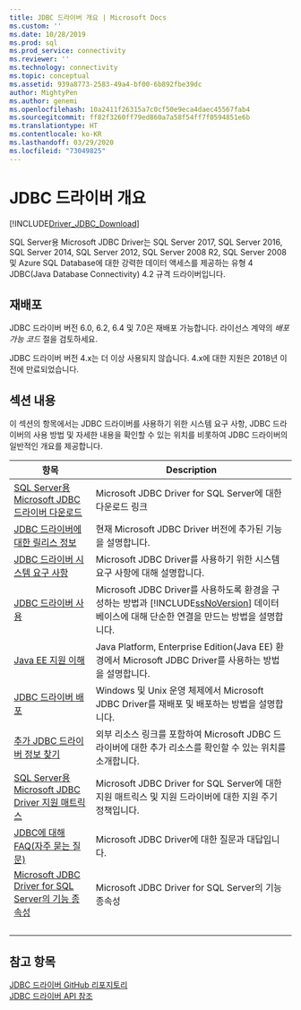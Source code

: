 ```yaml
---
title: JDBC 드라이버 개요 | Microsoft Docs
ms.custom: ''
ms.date: 10/28/2019
ms.prod: sql
ms.prod_service: connectivity
ms.reviewer: ''
ms.technology: connectivity
ms.topic: conceptual
ms.assetid: 939a8773-2583-49a4-bf00-6b892fbe39dc
author: MightyPen
ms.author: genemi
ms.openlocfilehash: 10a2411f26315a7c0cf50e9eca4daec45567fab4
ms.sourcegitcommit: ff82f3260ff79ed860a7a58f54ff7f0594851e6b
ms.translationtype: HT
ms.contentlocale: ko-KR
ms.lasthandoff: 03/29/2020
ms.locfileid: "73049825"
---
```

# <a name="overview-of-the-jdbc-driver"></a>JDBC 드라이버 개요

[!INCLUDE[Driver_JDBC_Download](../../includes/driver_jdbc_download.md)]

SQL Server용 Microsoft JDBC Driver는 SQL Server 2017, SQL Server 2016, SQL Server 2014, SQL Server 2012, SQL Server 2008 R2, SQL Server 2008 및 Azure SQL Database에 대한 강력한 데이터 액세스를 제공하는 유형 4 JDBC(Java Database Connectivity) 4.2 규격 드라이버입니다.  

## <a name="redistribution"></a>재배포

JDBC 드라이버 버전 6.0, 6.2, 6.4 및 7.0은 재배포 가능합니다. 라이선스 계약의 _배포 가능 코드_ 절을 검토하세요.

JDBC 드라이버 버전 4.x는 더 이상 사용되지 않습니다. 4\.x에 대한 지원은 2018년 이전에 만료되었습니다.

## <a name="in-this-section"></a>섹션 내용  

이 섹션의 항목에서는 JDBC 드라이버를 사용하기 위한 시스템 요구 사항, JDBC 드라이버의 사용 방법 및 자세한 내용을 확인할 수 있는 위치를 비롯하여 JDBC 드라이버의 일반적인 개요를 제공합니다.  

|항목|Description|  
|-----------|-----------------|  
|[SQL Server용 Microsoft JDBC 드라이버 다운로드](../../connect/jdbc/download-microsoft-jdbc-driver-for-sql-server.md)|Microsoft JDBC Driver for SQL Server에 대한 다운로드 링크|  
|[JDBC 드라이버에 대한 릴리스 정보](../../connect/jdbc/release-notes-for-the-jdbc-driver.md)|현재 Microsoft JDBC Driver 버전에 추가된 기능을 설명합니다.|  
|[JDBC 드라이버 시스템 요구 사항](../../connect/jdbc/system-requirements-for-the-jdbc-driver.md)|Microsoft JDBC Driver를 사용하기 위한 시스템 요구 사항에 대해 설명합니다.|  
|[JDBC 드라이버 사용](../../connect/jdbc/using-the-jdbc-driver.md)|Microsoft JDBC Driver를 사용하도록 환경을 구성하는 방법과 [!INCLUDE[ssNoVersion](../../includes/ssnoversion-md.md)] 데이터베이스에 대해 단순한 연결을 만드는 방법을 설명합니다.|  
|[Java EE 지원 이해](../../connect/jdbc/understanding-java-ee-support.md)|Java Platform, Enterprise Edition(Java EE) 환경에서 Microsoft JDBC Driver를 사용하는 방법을 설명합니다.|  
|[JDBC 드라이버 배포](../../connect/jdbc/deploying-the-jdbc-driver.md)|Windows 및 Unix 운영 체제에서 Microsoft JDBC Driver를 재배포 및 배포하는 방법을 설명합니다.|  
|[추가 JDBC 드라이버 정보 찾기](../../connect/jdbc/finding-additional-jdbc-driver-information.md)|외부 리소스 링크를 포함하여 Microsoft JDBC 드라이버에 대한 추가 리소스를 확인할 수 있는 위치를 소개합니다.|  
|[SQL Server용 Microsoft JDBC Driver 지원 매트릭스](../../connect/jdbc/microsoft-jdbc-driver-for-sql-server-support-matrix.md)|Microsoft JDBC Driver for SQL Server에 대한 지원 매트릭스 및 지원 드라이버에 대한 지원 주기 정책입니다.|  
|[JDBC에 대해 FAQ&#40;자주 묻는 질문&#41;](../../connect/jdbc/frequently-asked-questions-faq-for-jdbc-driver.md)|Microsoft JDBC Driver에 대한 질문과 대답입니다.|  
|[Microsoft JDBC Driver for SQL Server의 기능 종속성](../../connect/jdbc/feature-dependencies-of-microsoft-jdbc-driver-for-sql-server.md)|Microsoft JDBC Driver for SQL Server의 기능 종속성|
| &nbsp; | &nbsp; |

## <a name="see-also"></a>참고 항목  
 [JDBC 드라이버 GitHub 리포지토리](https://github.com/microsoft/mssql-jdbc)  
 [JDBC 드라이버 API 참조](../../connect/jdbc/reference/jdbc-driver-api-reference.md)  
  
  
